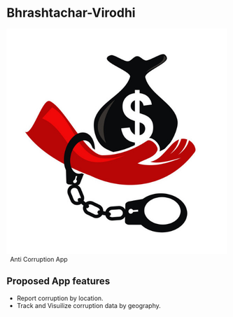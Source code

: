 # Bhrashtachar-Virodhi
![App_icon](https://raw.githubusercontent.com/vishalgaddam873/Bhrashtachar-Virodhi/master/assets/icon.png?style=centerme)
&nbsp;
Anti Corruption App

## Proposed App features
- Report corruption by location. 
- Track and Visuilize corruption data by geography.
